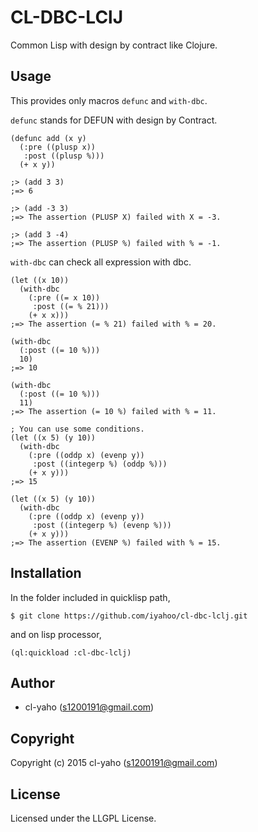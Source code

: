 # CL-DBC-LClJ

Common Lisp with design by contract like Clojure.

## Usage

This provides only macros `defunc` and `with-dbc`.

`defunc` stands for DEFUN with design by Contract.

```Lisp
(defunc add (x y)
  (:pre ((plusp x))
   :post ((plusp %)))
  (+ x y))

;> (add 3 3)
;=> 6

;> (add -3 3)
;=> The assertion (PLUSP X) failed with X = -3.

;> (add 3 -4)
;=> The assertion (PLUSP %) failed with % = -1.
```

`with-dbc` can check all expression with dbc.

```Lisp
(let ((x 10))
  (with-dbc
    (:pre ((= x 10))
     :post ((= % 21)))
    (+ x x)))
;=> The assertion (= % 21) failed with % = 20.

(with-dbc
  (:post ((= 10 %)))
  10)
;=> 10

(with-dbc
  (:post ((= 10 %)))
  11)
;=> The assertion (= 10 %) failed with % = 11.

; You can use some conditions.
(let ((x 5) (y 10))
  (with-dbc
    (:pre ((oddp x) (evenp y))
     :post ((integerp %) (oddp %)))
    (+ x y)))
;=> 15

(let ((x 5) (y 10))
  (with-dbc
    (:pre ((oddp x) (evenp y))
     :post ((integerp %) (evenp %)))
    (+ x y)))
;=> The assertion (EVENP %) failed with % = 15.
```

## Installation
In the folder included in quicklisp path,

`$ git clone https://github.com/iyahoo/cl-dbc-lclj.git`

and on lisp processor,

```Lisp
(ql:quickload :cl-dbc-lclj)
```

## Author

* cl-yaho (s1200191@gmail.com)

## Copyright

Copyright (c) 2015 cl-yaho (s1200191@gmail.com)

## License

Licensed under the LLGPL License.
